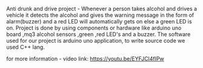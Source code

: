 Anti drunk and drive project - Whenever a person takes alcohol and drives a vehicle it detects the alcohol and gives the warning message in the form of alarm(buzzer) and a red LED will automatically gets on else a green LED is on. Project is done by using components or hardware like arduino uno board ,mq3 alcohol sensors ,green ,red LED's and a buzzer. The software used for our project is arduino uno application, to write source code we used C++ lang.

for more information - video link: https://youtu.be/EYFJCl4fIPw


